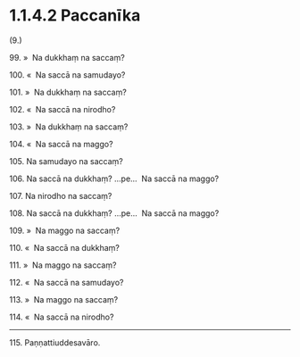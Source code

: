 

# 1.1.4.2 Paccanīka





(9.)

99\. »  Na dukkhaṃ na saccaṃ?

100\. «  Na saccā na samudayo?

101\. »  Na dukkhaṃ na saccaṃ?

102\. «  Na saccā na nirodho?

103\. »  Na dukkhaṃ na saccaṃ?

104\. «  Na saccā na maggo?

105\. Na samudayo na saccaṃ?

106\. Na saccā na dukkhaṃ? …pe…  Na saccā na maggo?

107\. Na nirodho na saccaṃ?

108\. Na saccā na dukkhaṃ? …pe…  Na saccā na maggo?

109\. »  Na maggo na saccaṃ?

110\. «  Na saccā na dukkhaṃ?

111\. »  Na maggo na saccaṃ?

112\. «  Na saccā na samudayo?

113\. »  Na maggo na saccaṃ?

114\. «  Na saccā na nirodho?

---

115\. Paṇṇattiuddesavāro.





